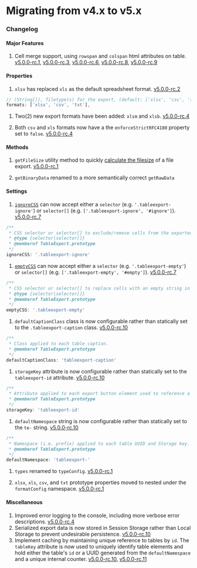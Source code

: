 # Migrating from v4.x to v5.x

### Changelog

#### Major Features
1. Cell merge support, using `rowspan` and `colspan` html attributes on table. [v5.0.0-rc.1](https://github.com/clarketm/TableExport/releases/tag/v5.0.0-rc.1), [v5.0.0-rc.3](https://github.com/clarketm/TableExport/releases/tag/v5.0.0-rc.3), [v5.0.0-rc.6](https://github.com/clarketm/TableExport/releases/tag/v5.0.0-rc.6), [v5.0.0-rc.8](https://github.com/clarketm/TableExport/releases/tag/v5.0.0-rc.8), [v5.0.0-rc.9](https://github.com/clarketm/TableExport/releases/tag/v5.0.0-rc.9)


#### Properties
1. `xlsx` has replaced `xls` as the default spreadsheet format. [v5.0.0-rc.2](https://github.com/clarketm/TableExport/releases/tag/v5.0.0-rc.2)
```javascript
// (String[]), filetype(s) for the export, (default: ['xlsx', 'csv', 'txt'])
formats: ['xlsx', 'csv', 'txt'],
```

1. Two(2) new export formats have been added: `xlsm` and `xlsb`. [v5.0.0-rc.4](https://github.com/clarketm/TableExport/releases/tag/v5.0.0-rc.4)

1. Both `csv` and `xls` formats now have a the `enforceStrictRFC4180` property set to `false`. [v5.0.0-rc.4](https://github.com/clarketm/TableExport/releases/tag/v5.0.0-rc.4)


#### Methods
1. `getFileSize` utility method to quickly [calculate the filesize](https://github.com/clarketm/TableExport/blob/v5.0.0-rc.1/examples/exportButtons.html) of a file export. [v5.0.0-rc.1](https://github.com/clarketm/TableExport/releases/tag/v5.0.0-rc.1)

1. `getBinaryData` renamed to a more semantically correct `getRawData`


#### Settings
1. [`ignoreCSS`](README.md#ignorecss) can now accept either a `selector` (e.g. `'.tableexport-ignore'`) or `selector[]` (e.g. `['.tableexport-ignore', '#ignore']`). [v5.0.0-rc.7](https://github.com/clarketm/TableExport/releases/tag/v5.0.0-rc.7)
```javascript
/**
 * CSS selector or selector[] to exclude/remove cells from the exported file(s).
 * @type {selector|selector[]}
 * @memberof TableExport.prototype
 */
ignoreCSS: '.tableexport-ignore'
```

1. [`emptyCSS`](README.md#emptycss) can now accept either a `selector` (e.g. `'.tableexport-empty'`) or `selector[]` (e.g. `['.tableexport-empty', '#empty']`). [v5.0.0-rc.7](https://github.com/clarketm/TableExport/releases/tag/v5.0.0-rc.7)
```javascript
/**
 * CSS selector or selector[] to replace cells with an empty string in the exported file(s).
 * @type {selector|selector[]}
 * @memberof TableExport.prototype
 */
emptyCSS: '.tableexport-empty'
```

1. `defaultCaptionClass` class is now configurable rather than statically set to the `.tableexport-caption` class. [v5.0.0-rc.10](https://github.com/clarketm/TableExport/releases/tag/v5.0.0-rc.10)
```javascript
/**
 * Class applied to each table caption.
 * @memberof TableExport.prototype
 */
defaultCaptionClass: 'tableexport-caption'
```

1. `storageKey` attribute is now configurable rather than statically set to the `tableexport-id` attribute. [v5.0.0-rc.10](https://github.com/clarketm/TableExport/releases/tag/v5.0.0-rc.10)
```javascript
/**
 * Attribute applied to each export button element used to reference a Storage key.
 * @memberof TableExport.prototype
 */
storageKey: 'tableexport-id'
```

1. `defaultNamespace` string is now configurable rather than statically set to the `te-` string. [v5.0.0-rc.10](https://github.com/clarketm/TableExport/releases/tag/v5.0.0-rc.10)

```javascript
/**
 * Namespace (i.e. prefix) applied to each table UUID and Storage key.
 * @memberof TableExport.prototype
 */
defaultNamespace: 'tableexport-'
```

1. `types` renamed to `typeConfig`. [v5.0.0-rc.1](https://github.com/clarketm/TableExport/releases/tag/v5.0.0-rc.1)

1. `xlsx`, `xls`, `csv`, and `txt` prototype properties moved to nested under the `formatConfig` namespace. [v5.0.0-rc.1](https://github.com/clarketm/TableExport/releases/tag/v5.0.0-rc.1)


#### Miscellaneous
1. Improved error logging to the console, including more verbose error descriptions. [v5.0.0-rc.4](https://github.com/clarketm/TableExport/releases/tag/v5.0.0-rc.4)
1. Serialized export data is now stored in Session Storage rather than Local Storage to prevent undesirable persistence. [v5.0.0-rc.10](https://github.com/clarketm/TableExport/releases/tag/v5.0.0-rc.10)
1. Implement caching by maintaining unique reference to tables by `id`. The `tableKey` attribute is now used to uniquely identify table elements and hold either the table's `id` or a UUID generated from the `defaultNamespace` and a unique internal counter. [v5.0.0-rc.10](https://github.com/clarketm/TableExport/releases/tag/v5.0.0-rc.10), [v5.0.0-rc.11](https://github.com/clarketm/TableExport/releases/tag/v5.0.0-rc.11)
